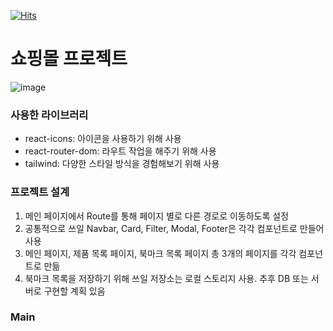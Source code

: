 [![Hits](https://hits.seeyoufarm.com/api/count/incr/badge.svg?url=https%3A%2F%2Fgithub.com%2Fzop1234%2Ffe-sprint-coz-shopping&count_bg=%2379C83D&title_bg=%23555555&icon=&icon_color=%23E7E7E7&title=CONTRIBUTORS&edge_flat=false)](https://hits.seeyoufarm.com)
# 쇼핑몰 프로젝트
![image](https://github.com/zop1234/fe-sprint-coz-shopping/assets/124567984/4e1c412e-154f-4a79-b819-3e142ae0ee67)

### 사용한 라이브러리
- react-icons: 아이콘을 사용하기 위해 사용
- react-router-dom: 라우트 작업을 해주기 위해 사용
- tailwind: 다양한 스타일 방식을 경험해보기 위해 사용

### 프로젝트 설계
1. 메인 페이지에서 Route를 통해 페이지 별로 다른 경로로 이동하도록 설정
2. 공통적으로 쓰일 Navbar, Card, Filter, Modal, Footer은 각각 컴포넌트로 만들어 사용
3. 메인 페이지, 제품 목록 페이지, 북마크 목록 페이지 총 3개의 페이지를 각각 컴포넌트로 만듦
4. 북마크 목록을 저장하기 위해 쓰일 저장소는 로컬 스토리지 사용. 추후 DB 또는 서버로 구현할 계획 있음

### Main
